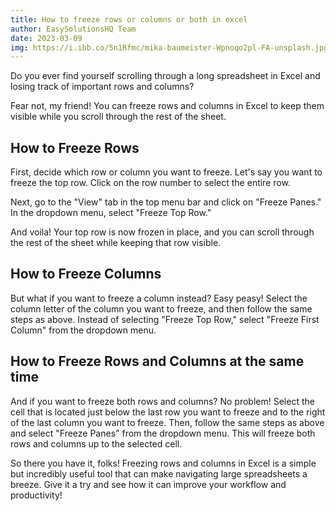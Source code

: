 ```yaml
---
title: How to freeze rows or columns or both in excel
author: EasySolutionsHQ Team
date: 2023-03-09
img: https://i.ibb.co/5n1Rfmc/mika-baumeister-Wpnoqo2pl-FA-unsplash.jpg
---
```

Do you ever find yourself scrolling through a long spreadsheet in Excel and losing track of important rows and columns?
<!--more-->
Fear not, my friend! You can freeze rows and columns in Excel to keep them visible while you scroll through the rest of the sheet.

## How to Freeze Rows
First, decide which row or column you want to freeze. Let's say you want to freeze the top row. Click on the row number to select the entire row.

Next, go to the "View" tab in the top menu bar and click on "Freeze Panes." In the dropdown menu, select "Freeze Top Row."

And voila! Your top row is now frozen in place, and you can scroll through the rest of the sheet while keeping that row visible.

## How to Freeze Columns
But what if you want to freeze a column instead? Easy peasy! Select the column letter of the column you want to freeze, and then follow the same steps as above. Instead of selecting "Freeze Top Row," select "Freeze First Column" from the dropdown menu.

## How to Freeze Rows and Columns at the same time
And if you want to freeze both rows and columns? No problem! Select the cell that is located just below the last row you want to freeze and to the right of the last column you want to freeze. Then, follow the same steps as above and select "Freeze Panes" from the dropdown menu. This will freeze both rows and columns up to the selected cell.

So there you have it, folks! Freezing rows and columns in Excel is a simple but incredibly useful tool that can make navigating large spreadsheets a breeze. Give it a try and see how it can improve your workflow and productivity!